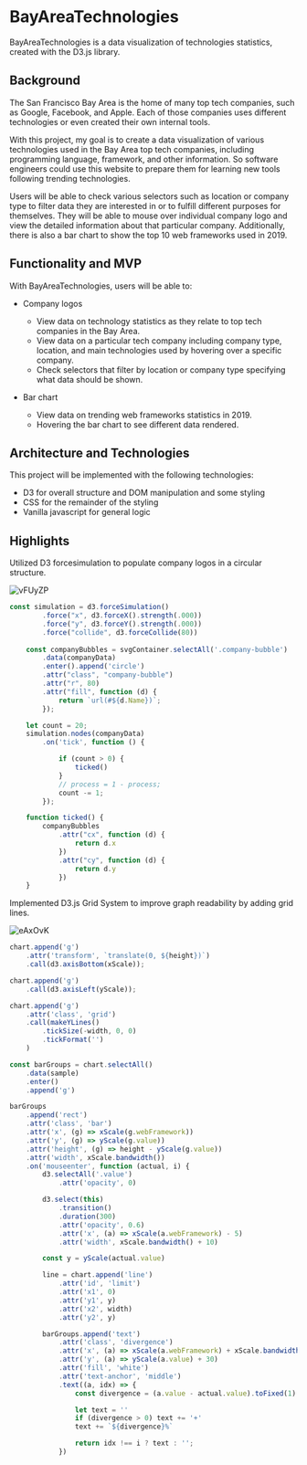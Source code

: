 # BayAreaTechnologies

BayAreaTechnologies is a data visualization of technologies statistics, created with the D3.js library.

## Background

The San Francisco Bay Area is the home of many top tech companies, such as Google, Facebook, and Apple. Each of those companies uses different technologies or even created their own internal tools.

With this project, my goal is to create a data visualization of various technologies used in the Bay Area top tech companies, including programming language, framework, and other information. So software engineers could use this website to prepare them for learning new tools following trending technologies.

Users will be able to check various selectors such as location or company type to filter data they are interested in or to fulfill different purposes for themselves. They will be able to mouse over individual company logo and view the detailed information about that particular company. Additionally, there is also a bar chart to show the top 10 web frameworks used in 2019.

## Functionality and MVP

With BayAreaTechnologies, users will be able to:

* Company logos
  * View data on technology statistics as they relate to top tech companies in the Bay Area.
  * View data on a particular tech company including company type, location, and main technologies used by hovering over a       specific company.
  * Check selectors that filter by location or company type specifying what data should be shown.

* Bar chart
  * View data on trending web frameworks statistics in 2019.
  * Hovering the bar chart to see different data rendered.

## Architecture and Technologies

This project will be implemented with the following technologies:

* D3 for overall structure and DOM manipulation and some styling
* CSS for the remainder of the styling
* Vanilla javascript for general logic

## Highlights

Utilized D3 forcesimulation to populate company logos in a circular structure.

![vFUyZP](https://user-images.githubusercontent.com/53238880/73582079-88af3180-4440-11ea-8d2d-dabcfd5e8c15.gif)

```Javascript
const simulation = d3.forceSimulation()
        .force("x", d3.forceX().strength(.000))
        .force("y", d3.forceY().strength(.000))
        .force("collide", d3.forceCollide(80))
    
    const companyBubbles = svgContainer.selectAll('.company-bubble')
        .data(companyData)
        .enter().append('circle')
        .attr("class", "company-bubble")
        .attr("r", 80)
        .attr("fill", function (d) {
            return `url(#${d.Name})`;
        });

    let count = 20;
    simulation.nodes(companyData)
        .on('tick', function () {

            if (count > 0) {
                ticked()
            }
            // process = 1 - process;
            count -= 1;
        });

    function ticked() {
        companyBubbles
            .attr("cx", function (d) {
                return d.x
            })
            .attr("cy", function (d) {
                return d.y
            })
    }
 ```

Implemented D3.js Grid System to improve graph readability by adding grid lines.

![eAxOvK](https://user-images.githubusercontent.com/53238880/73582210-0a06c400-4441-11ea-996e-ca3923ac4b0d.gif)

```javascript
chart.append('g')
    .attr('transform', `translate(0, ${height})`)
    .call(d3.axisBottom(xScale));

chart.append('g')
    .call(d3.axisLeft(yScale));

chart.append('g')
    .attr('class', 'grid')
    .call(makeYLines()
        .tickSize(-width, 0, 0)
        .tickFormat('')
    )

const barGroups = chart.selectAll()
    .data(sample)
    .enter()
    .append('g')

barGroups
    .append('rect')
    .attr('class', 'bar')
    .attr('x', (g) => xScale(g.webFramework))
    .attr('y', (g) => yScale(g.value))
    .attr('height', (g) => height - yScale(g.value))
    .attr('width', xScale.bandwidth())
    .on('mouseenter', function (actual, i) {
        d3.selectAll('.value')
            .attr('opacity', 0)

        d3.select(this)
            .transition()
            .duration(300)
            .attr('opacity', 0.6)
            .attr('x', (a) => xScale(a.webFramework) - 5)
            .attr('width', xScale.bandwidth() + 10)

        const y = yScale(actual.value)

        line = chart.append('line')
            .attr('id', 'limit')
            .attr('x1', 0)
            .attr('y1', y)
            .attr('x2', width)
            .attr('y2', y)

        barGroups.append('text')
            .attr('class', 'divergence')
            .attr('x', (a) => xScale(a.webFramework) + xScale.bandwidth() / 2)
            .attr('y', (a) => yScale(a.value) + 30)
            .attr('fill', 'white')
            .attr('text-anchor', 'middle')
            .text((a, idx) => {
                const divergence = (a.value - actual.value).toFixed(1)

                let text = ''
                if (divergence > 0) text += '+'
                text += `${divergence}%`

                return idx !== i ? text : '';
            })
 ```
